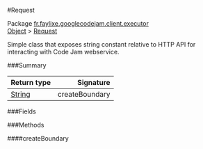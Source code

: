 #Request

Package [fr.faylixe.googlecodejam.client.executor](nullfr/faylixe/googlecodejam/client/executor)<br>
[Object]() > [Request]()

<p>Simple class that exposes string constant
 relative to HTTP API for interacting with
 Code Jam webservice.</p>

###Summary


Return type | Signature
--- | ---:
[String]() | createBoundary

###Fields


###Methods

####createBoundary


